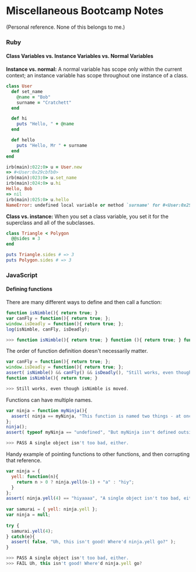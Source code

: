# Miscellaneous Bootcamp Notes
(Personal reference. None of this belongs to me.)

### Ruby
#### Class Variables vs. Instance Variables vs. Normal Variables
__Instance vs. normal:__ 
A normal variable has scope only within the current context; an instance variable has scope throughout one instance of a class.
```ruby
class User
  def set_name
    @name = "Bob"
    surname = "Cratchett"
  end

  def hi
    puts "Hello, " + @name
  end

  def hello
    puts "Hello, Mr " + surname
  end
end

irb(main):022:0> u = User.new
=> #<User:0x29cbfb0>
irb(main):023:0> u.set_name
irb(main):024:0> u.hi
Hello, Bob
=> nil
irb(main):025:0> u.hello
NameError: undefined local variable or method `surname' for #<User:0x29cbfb0 @name="Bob">
```
__Class vs. instance:__
When you set a class variable, you set it for the superclass and all of the subclasses.
```ruby
class Triangle < Polygon
  @@sides = 3
end

puts Triangle.sides # => 3
puts Polygon.sides # => 3
```


### JavaScript
#### Defining functions
There are many different ways to define and then call a function:
```javascript
function isNimble(){ return true; } 
var canFly = function(){ return true; }; 
window.isDeadly = function(){ return true; }; 
log(isNimble, canFly, isDeadly);

>>> function isNimble(){ return true; } function (){ return true; } function (){ return true; }
```
The order of function definition doesn't necessarily matter.
```javascript
var canFly = function(){ return true; }; 
window.isDeadly = function(){ return true; }; 
assert( isNimble() && canFly() && isDeadly(), "Still works, even though isNimble is moved." ); 
function isNimble(){ return true; }

>>> Still works, even though isNimble is moved.
```
Functions can have multiple names.
```javascript
var ninja = function myNinja(){ 
  assert( ninja == myNinja, "This function is named two things - at once!" ); 
}; 
ninja(); 
assert( typeof myNinja == "undefined", "But myNinja isn't defined outside of the function." );

>>> PASS A single object isn't too bad, either.
```
Handy example of pointing functions to other functions, and then corrupting that reference.
```javascript
var ninja = { 
  yell: function(n){ 
    return n > 0 ? ninja.yell(n-1) + "a" : "hiy"; 
  } 
}; 
assert( ninja.yell(4) == "hiyaaaa", "A single object isn't too bad, either." ); 
 
var samurai = { yell: ninja.yell }; 
var ninja = null; 
 
try { 
  samurai.yell(4); 
} catch(e){ 
  assert( false, "Uh, this isn't good! Where'd ninja.yell go?" ); 
}

>>> PASS A single object isn't too bad, either.
>>> FAIL Uh, this isn't good! Where'd ninja.yell go?
```